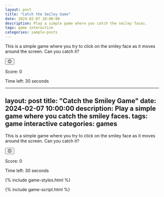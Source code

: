 ```yaml
---
layout: post
title: "Catch the Smiley Game"
date: 2024-02-07 10:00:00
description: Play a simple game where you catch the smiley faces.
tags: game interactive
categories: sample-posts
---
```


This is a simple game where you try to click on the smiley face as it moves around the screen. Can you catch it?

<div id="game-area">
  <button id="smiley" onclick="scorePoint()">😊</button>
</div>
<div id="scoreboard">
  <p>Score: <span id="score">0</span></p>
  <p>Time left: <span id="time-left">30</span> seconds</p>
</div>

---
layout: post
title: "Catch the Smiley Game"
date: 2024-02-07 10:00:00
description: Play a simple game where you catch the smiley faces.
tags: game interactive
categories: games
---

This is a simple game where you try to click on the smiley face as it moves around the screen. Can you catch it?

<div id="game-area">
  <button id="smiley" onclick="scorePoint()">😊</button>
</div>
<div id="scoreboard">
  <p>Score: <span id="score">0</span></p>
  <p>Time left: <span id="time-left">30</span> seconds</p>
</div>

<!-- Include the game's styles -->
{% include game-styles.html %}

<!-- Include the game's script -->
{% include game-script.html %}